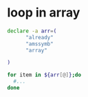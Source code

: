 # loop in array

```bash
declare -a arr=(
      "already"
      "amssymb"
      "array"

)

for item in ${arr[@]};do
  #...
done
```

